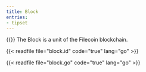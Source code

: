 ```yaml
---
title: Block
entries:
- tipset
---
```


{{<label block>}}
The Block is a unit of the Filecoin blockchain.

{{< readfile file="block.id" code="true" lang="go" >}}

{{< readfile file="block.go" code="true" lang="go" >}}

